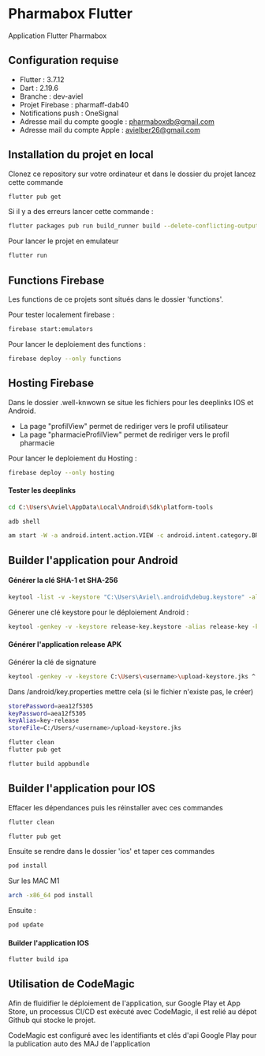 
# Pharmabox Flutter

Application Flutter Pharmabox

## Configuration requise

 - Flutter : 3.7.12
 - Dart : 2.19.6
 - Branche : dev-aviel
 - Projet Firebase : pharmaff-dab40
 - Notifications push : OneSignal
 - Adresse mail du compte google : pharmaboxdb@gmail.com
 - Adresse mail du compte Apple : avielber26@gmail.com

## Installation du projet en local

Clonez ce repository sur votre ordinateur et dans le dossier du projet lancez cette commande

```bash
flutter pub get
```
Si il y a des erreurs lancer cette commande :
```bash
flutter packages pub run build_runner build --delete-conflicting-outputs
```

Pour lancer le projet en emulateur

```bash
flutter run
```

## Functions Firebase

Les functions de ce projets sont situés dans le dossier 'functions'.

Pour tester localement firebase :
```bash
firebase start:emulators
```

Pour lancer le deploiement des functions :

```bash
firebase deploy --only functions
```
## Hosting Firebase

Dans le dossier .well-knwown se situe les fichiers pour les deeplinks IOS et Android.

- La page "profilView" permet de rediriger vers le profil utilisateur
- La page "pharmacieProfilView" permet de rediriger vers le profil pharmacie

Pour lancer le deploiement du Hosting :

```bash
firebase deploy --only hosting
```

#### Tester les deeplinks
```bash
cd C:\Users\Aviel\AppData\Local\Android\Sdk\platform-tools
```
```bash
adb shell
```
```bash
am start -W -a android.intent.action.VIEW -c android.intent.category.BROWSABLE -d "https://pharmaff-dab40.web.app/whateverpath"
```


## Builder l'application pour Android
#### Générer la clé SHA-1 et SHA-256
```bash
keytool -list -v -keystore "C:\Users\Aviel\.android\debug.keystore" -alias androiddebugkey -storepass android -keypass android
```

Génerer une clé keystore pour le déploiement Android :
```bash
keytool -genkey -v -keystore release-key.keystore -alias release-key -keyalg RSA -keysize 2048 -validity 10000
```

#### Générer l'application release APK
Générer la clé de signature
```bash
keytool -genkey -v -keystore C:\Users\<username>\upload-keystore.jks ^ -storetype JKS -keyalg RSA -keysize 2048 -validity 10000 ^ -alias key-release
```
Dans /android/key.properties mettre cela (si le fichier n'existe pas, le créer)
```bash
storePassword=aea12f5305
keyPassword=aea12f5305
keyAlias=key-release
storeFile=C:/Users/<username>/upload-keystore.jks
```

```bash
flutter clean
flutter pub get
```
```bash
flutter build appbundle
```

## Builder l'application pour IOS
Effacer les dépendances puis les réinstaller avec ces commandes
```bash
flutter clean
```
```bash
flutter pub get
```
Ensuite se rendre dans le dossier 'ios' et taper ces commandes
```bash
pod install
```
Sur les MAC M1
```bash
arch -x86_64 pod install
```
Ensuite :
```bash
pod update
```
#### Builder l'application IOS
```bash
flutter build ipa
```


## Utilisation de CodeMagic
Afin de fluidifier le déploiement de l'application, sur Google Play et App Store, 
un processus CI/CD est exécuté avec CodeMagic, il est relié au dépot Github qui 
stocke le projet.

CodeMagic est configuré avec les identifiants et clés d'api Google Play pour la publication auto des MAJ de l'application
